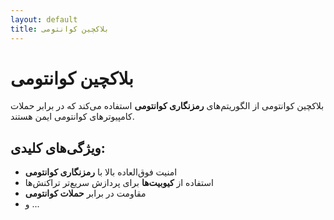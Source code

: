 ```yaml
---
layout: default
title: بلاکچین کوانتومی
---
```

# بلاکچین کوانتومی

بلاکچین کوانتومی از الگوریتم‌های **رمزنگاری کوانتومی** استفاده می‌کند که در برابر حملات کامپیوترهای کوانتومی ایمن هستند.

## ویژگی‌های کلیدی:
- امنیت فوق‌العاده بالا با **رمزنگاری کوانتومی**  
- استفاده از **کیوبیت‌ها** برای پردازش سریع‌تر تراکنش‌ها  
- مقاومت در برابر **حملات کوانتومی**  
- و ...
